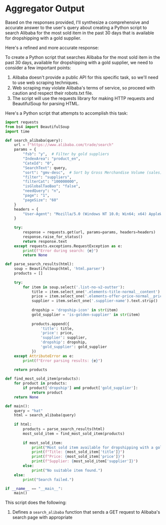 # Aggregator Output

Based on the responses provided, I'll synthesize a comprehensive and accurate answer to the user's query about creating a Python script to search Alibaba for the most sold item in the past 30 days that is available for dropshipping with a gold supplier.

Here's a refined and more accurate response:

To create a Python script that searches Alibaba for the most sold item in the past 30 days, available for dropshipping with a gold supplier, we need to consider a few important points:

1. Alibaba doesn't provide a public API for this specific task, so we'll need to use web scraping techniques.
2. Web scraping may violate Alibaba's terms of service, so proceed with caution and respect their robots.txt file.
3. The script will use the requests library for making HTTP requests and BeautifulSoup for parsing HTML.

Here's a Python script that attempts to accomplish this task:

```python
import requests
from bs4 import BeautifulSoup
import time

def search_alibaba(query):
    url = f"https://www.alibaba.com/trade/search"
    params = {
        "fsb": "y",  # Filter by gold suppliers
        "IndexArea": "product_en",
        "CateId": "0",
        "SearchText": query,
        "sort": "gmv-desc",  # Sort by Gross Merchandise Volume (sales) descending
        "filter": "suppliers",
        "filterCat": "100000000",
        "isGlobalTaoBao": "false",
        "needQuery": "n",
        "page": "1",
        "pageSize": "60"
    }
    headers = {
        "User-Agent": "Mozilla/5.0 (Windows NT 10.0; Win64; x64) AppleWebKit/537.36 (KHTML, like Gecko) Chrome/91.0.4472.124 Safari/537.36"
    }
    
    try:
        response = requests.get(url, params=params, headers=headers)
        response.raise_for_status()
        return response.text
    except requests.exceptions.RequestException as e:
        print(f"Error during search: {e}")
        return None

def parse_search_results(html):
    soup = BeautifulSoup(html, 'html.parser')
    products = []
    
    try:
        for item in soup.select('.list-no-v2-outter'):
            title = item.select_one('.elements-title-normal__content').text.strip()
            price = item.select_one('.elements-offer-price-normal__price').text.strip()
            supplier = item.select_one('.supplier-name').text.strip()
            
            dropship = 'dropship-icon' in str(item)
            gold_supplier = 'is-golden-supplier' in str(item)
            
            products.append({
                'title': title,
                'price': price,
                'supplier': supplier,
                'dropship': dropship,
                'gold_supplier': gold_supplier
            })
    except AttributeError as e:
        print(f"Error parsing results: {e}")
    
    return products

def find_most_sold_item(products):
    for product in products:
        if product['dropship'] and product['gold_supplier']:
            return product
    return None

def main():
    query = "hat"
    html = search_alibaba(query)
    
    if html:
        products = parse_search_results(html)
        most_sold_item = find_most_sold_item(products)
        
        if most_sold_item:
            print("Most sold item available for dropshipping with a gold supplier:")
            print(f"Title: {most_sold_item['title']}")
            print(f"Price: {most_sold_item['price']}")
            print(f"Supplier: {most_sold_item['supplier']}")
        else:
            print("No suitable item found.")
    else:
        print("Search failed.")

if __name__ == "__main__":
    main()
```

This script does the following:

1. Defines a `search_alibaba` function that sends a GET request to Alibaba's search page with appropriate